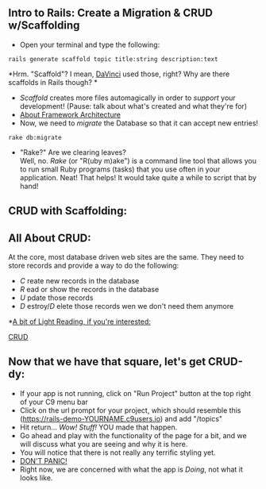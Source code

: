 ## Intro to Rails: Create a Migration & CRUD w/Scaffolding  

* Open your terminal and type the following: 
```
rails generate scaffold topic title:string description:text
```
*Hrm. "Scaffold"? I mean, [DaVinci](http://faculty.virginia.edu/Fiorani/NEH-Institute/essays/yerkes) used those, right? Why are there scaffolds in Rails though? * 
 
* *Scaffold* creates more files automagically in order to *support* your development! (Pause: talk about what's created and what they're for)
* [About Framework Architecture](http://docs.railsbridge.org/intro-to-rails/rails_architecture)
* Now, we need to *migrate* the Database so that it can accept new entries!  
```
rake db:migrate
```

* "Rake?" Are we clearing leaves?  
Well, no.  *Rake* (or "R(uby m)ake") is a command line tool that allows you to run small Ruby programs (tasks) that you use often in your application.
Neat! That helps!  It would take quite a while to script that by hand! 

## CRUD with Scaffolding:
<!--(http://docs.railsbridge.org/intro-to-rails/CRUD_with_scaffolding) -->

## All About CRUD:

At the core, most database driven web sites are the same.
They need to store records and provide a way to do the following:
* *C* reate new records in the database
* *R* ead  or show the records in the database
* *U* pdate those records
* *D* estroy/*D* elete those records wen we don't need them anymore

*[A bit of Light Reading, if you're interested:](https://s-media-cache-ak0.pinimg.com/originals/c8/76/4a/c8764a5c78d5bd752ec626a97421b5d0.gif)

[CRUD](https://en.wikipedia.org/wiki/Create,_read,_update_and_delete)

## Now that we have that square, let's get CRUD-dy: 
* If your app is not running, click on "Run Project" button at the top right of your C9 menu bar
* Click on the url prompt for your project, which should resemble this (https://rails-demo-YOURNAME.c9users.io) and add "/topics"
* Hit return... *Wow! Stuff!*  YOU made that happen.   
* Go ahead and play with the functionality of the page for a bit, and we will discuss what you are seeing and why it is here. 
* You will notice that there is not really any terrific styling yet. 
* [DON'T PANIC!](https://d3vjvsn2tynjug.cloudfront.net/v2/w_450,h_450/https%3A%2F%2Fs3.amazonaws.com%2Ftanga-images%2F3xprykg2quwd.png)
* Right now, we are concerned with what the app is *Doing*, not what it looks like. 
